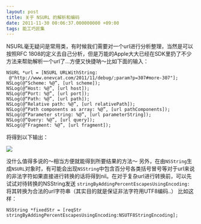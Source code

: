 ```yaml
---
layout: post
title: 关于 NSURL 的解析和编码
date: 2011-11-30 00:06:37.000000000 +09:00
tags: 能工巧匠集
---
```

NSURL毫无疑问是常用类，有时候我们需要对一个url进行分析整理，当然是可以按照RFC 1808的定义去自己分析，但是万能的Apple大大已经在SDK里扔了不少方法来帮助解析一个url了…方便又快捷呐～比如下面的输入：

```
NSURL *url = [NSURL URLWithString:
 @"http://www.onevcat.com/2011/11/debug/;param?p=307#more-307"];
NSLog(@“Scheme: %@”, [url scheme]);
NSLog(@“Host: %@”, [url host]);
NSLog(@“Port: %@”, [url port]);
NSLog(@“Path: %@”, [url path]);
NSLog(@“Relative path: %@”, [url relativePath]);
NSLog(@“Path components as array: %@”, [url pathComponents]);
NSLog(@“Parameter string: %@”, [url parameterString]);
NSLog(@“Query: %@”, [url query]);
NSLog(@“Fragment: %@”, [url fragment]);
```

将得到以下输出：

![](http://www.onevcat.com/wp-content/uploads/2011/11/url_result.png)

没什么值得多说的～相当方便就能得到所要结果的方法～
另外，在由`NSString`生成`NSURL`对象时，有可能会出现`NSString`中包含百分号各类括号冒号等对于url来说的非法字符如果直接进行转换的话将得到nil。在对于复杂url进行转换前，可以先试试对待转换的NSString发送
`stringByAddingPercentEscapesUsingEncoding:`
将其转换为合法的url字符串（其实目的就是保证非法字符用UTF8编码..） 比如这样：

```
NSString *fixedStr = [reqStr stringByAddingPercentEscapesUsingEncoding:NSUTF8StringEncoding];
```
